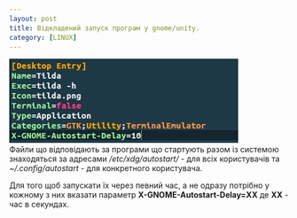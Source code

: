```yaml
---
layout: post
title: Відкладений запуск програм у gnome/unity.
category: [LINUX]
---
```

![delay logo](/media/autorun.jpeg?style=head)  
Файли що відповідають за програми що стартують разом із системою знаходяться<!--more--> за адресами */etc/xdg/autostart/* - для всіх користувачів та *~/.config/autostart* - для конкретного користувача.

Для того щоб запускати їх через певний час, а не одразу потрібно у кожному з них вказати параметр
**X-GNOME-Autostart-Delay=ХХ**
де **ХХ** - час в секундах.
